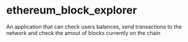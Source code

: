 # ethereum_block_explorer
An application that can check users balances, send transactions to the network and check the amout of blocks currently on the chain

